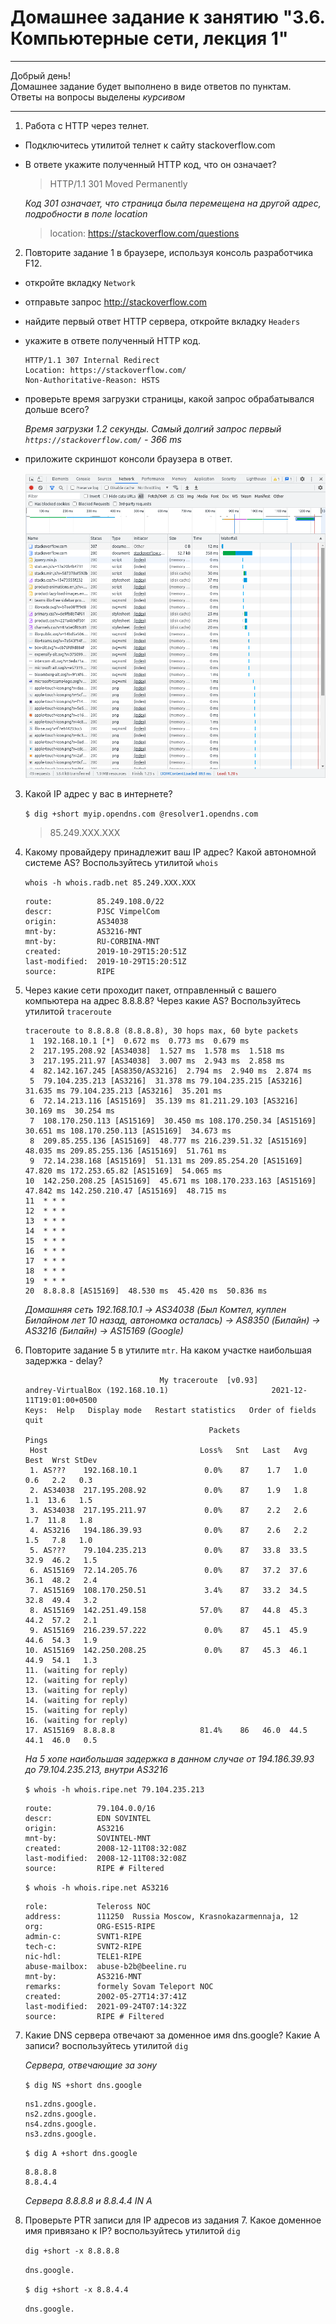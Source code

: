 # Домашнее задание к занятию "3.6. Компьютерные сети, лекция 1"

---

Добрый день!  
Домашнее задание будет выполнено в виде ответов по пунктам.  
Ответы на вопросы выделены *курсивом*

---

1. Работа c HTTP через телнет.
- Подключитесь утилитой телнет к сайту stackoverflow.com
- В ответе укажите полученный HTTP код, что он означает?

    >HTTP/1.1 301 Moved Permanently

    *Код 301 означает, что страница была перемещена на другой адрес, подробности в поле location*

    >location: https://stackoverflow.com/questions

2. Повторите задание 1 в браузере, используя консоль разработчика F12.
- откройте вкладку `Network`
- отправьте запрос http://stackoverflow.com
- найдите первый ответ HTTP сервера, откройте вкладку `Headers`
- укажите в ответе полученный HTTP код.

    ```
    HTTP/1.1 307 Internal Redirect
    Location: https://stackoverflow.com/
    Non-Authoritative-Reason: HSTS
    ```

- проверьте время загрузки страницы, какой запрос обрабатывался дольше всего?

    *Время загрузки 1.2 секунды. Самый долгий запрос первый `https://stackoverflow.com/` - 366 ms*

- приложите скриншот консоли браузера в ответ.

    ![Screenshoot browser console](./devops-netology-0306-1.png)

3. Какой IP адрес у вас в интернете?

    `$ dig +short myip.opendns.com @resolver1.opendns.com`

    >85.249.XXX.XXX

4. Какому провайдеру принадлежит ваш IP адрес? Какой автономной системе AS? Воспользуйтесь утилитой `whois`

    `whois -h whois.radb.net 85.249.XXX.XXX`

    ```
    route:          85.249.108.0/22
    descr:          PJSC VimpelCom
    origin:         AS34038
    mnt-by:         AS3216-MNT
    mnt-by:         RU-CORBINA-MNT
    created:        2019-10-29T15:20:51Z
    last-modified:  2019-10-29T15:20:51Z
    source:         RIPE
    ```

5. Через какие сети проходит пакет, отправленный с вашего компьютера на адрес 8.8.8.8? Через какие AS? Воспользуйтесь утилитой `traceroute`

    ```
    traceroute to 8.8.8.8 (8.8.8.8), 30 hops max, 60 byte packets
     1  192.168.10.1 [*]  0.672 ms  0.773 ms  0.679 ms
     2  217.195.208.92 [AS34038]  1.527 ms  1.578 ms  1.518 ms
     3  217.195.211.97 [AS34038]  3.007 ms  2.943 ms  2.858 ms
     4  82.142.167.245 [AS8350/AS3216]  2.794 ms  2.940 ms  2.874 ms
     5  79.104.235.213 [AS3216]  31.378 ms 79.104.235.215 [AS3216]  31.635 ms 79.104.235.213 [AS3216]  35.201 ms
     6  72.14.213.116 [AS15169]  35.139 ms 81.211.29.103 [AS3216]  30.169 ms  30.254 ms
     7  108.170.250.113 [AS15169]  30.450 ms 108.170.250.34 [AS15169]  30.651 ms 108.170.250.113 [AS15169]  34.673 ms
     8  209.85.255.136 [AS15169]  48.777 ms 216.239.51.32 [AS15169]  48.035 ms 209.85.255.136 [AS15169]  51.761 ms
     9  72.14.238.168 [AS15169]  51.131 ms 209.85.254.20 [AS15169]  47.820 ms 172.253.65.82 [AS15169]  54.065 ms
    10  142.250.208.25 [AS15169]  45.671 ms 108.170.233.163 [AS15169]  47.842 ms 142.250.210.47 [AS15169]  48.715 ms
    11  * * *
    12  * * *
    13  * * *
    14  * * *
    15  * * *
    16  * * *
    17  * * *
    18  * * *
    19  * * *
    20  8.8.8.8 [AS15169]  48.530 ms  45.420 ms  50.836 ms
    ```

    *Домашняя сеть 192.168.10.1 -> AS34038 (Был Комтел, куплен Билайном лет 10 назад, автономка осталась) -> AS8350 (Билайн) -> AS3216 (Билайн) -> AS15169 (Google)*

6. Повторите задание 5 в утилите `mtr`. На каком участке наибольшая задержка - delay?

    ```
                                  My traceroute  [v0.93]
    andrey-VirtualBox (192.168.10.1)                       2021-12-11T19:01:00+0500
    Keys:  Help   Display mode   Restart statistics   Order of fields   quit
                                             Packets               Pings
     Host                                  Loss%   Snt   Last   Avg  Best  Wrst StDev
     1. AS???    192.168.10.1               0.0%    87    1.7   1.0   0.6   2.2   0.3
     2. AS34038  217.195.208.92             0.0%    87    1.9   1.8   1.1  13.6   1.5
     3. AS34038  217.195.211.97             0.0%    87    2.2   2.6   1.7  11.8   1.8
     4. AS3216   194.186.39.93              0.0%    87    2.6   2.2   1.5   7.8   1.0
     5. AS???    79.104.235.213             0.0%    87   33.8  33.5  32.9  46.2   1.5
     6. AS15169  72.14.205.76               0.0%    87   37.2  37.6  36.1  48.2   2.4
     7. AS15169  108.170.250.51             3.4%    87   33.2  34.5  32.8  49.4   3.2
     8. AS15169  142.251.49.158            57.0%    87   44.8  45.3  44.2  57.2   2.1
     9. AS15169  216.239.57.222             0.0%    87   45.1  45.9  44.6  54.3   1.9
    10. AS15169  142.250.208.25             0.0%    87   45.3  46.1  44.9  54.1   1.3
    11. (waiting for reply)
    12. (waiting for reply)
    13. (waiting for reply)
    14. (waiting for reply)
    15. (waiting for reply)
    16. (waiting for reply)
    17. AS15169  8.8.8.8                   81.4%    86   46.0  44.5  44.1  46.0   0.5
    ```
    
    *На 5 хопе наибольшая задержка в данном случае от 194.186.39.93 до 79.104.235.213, внутри AS3216*

    `$ whois -h whois.ripe.net 79.104.235.213`

    ```
    route:          79.104.0.0/16
    descr:          EDN SOVINTEL
    origin:         AS3216
    mnt-by:         SOVINTEL-MNT
    created:        2008-12-11T08:32:08Z
    last-modified:  2008-12-11T08:32:08Z
    source:         RIPE # Filtered
    ```

    `$ whois -h whois.ripe.net AS3216`

    ```
    role:           Teleross NOC
    address:        111250  Russia Moscow, Krasnokazarmennaja, 12
    org:            ORG-ES15-RIPE
    admin-c:        SVNT1-RIPE
    tech-c:         SVNT2-RIPE
    nic-hdl:        TELE1-RIPE
    abuse-mailbox:  abuse-b2b@beeline.ru
    mnt-by:         AS3216-MNT
    remarks:        formely Sovam Teleport NOC
    created:        2002-05-27T14:37:41Z
    last-modified:  2021-09-24T07:14:32Z
    source:         RIPE # Filtered
    ```

7. Какие DNS сервера отвечают за доменное имя dns.google? Какие A записи? воспользуйтесь утилитой `dig`

    *Сервера, отвечающие за зону*

    `$ dig NS +short dns.google`

    ```
    ns1.zdns.google.
    ns2.zdns.google.
    ns4.zdns.google.
    ns3.zdns.google.
    ```

    `$ dig A +short dns.google`

    ```
    8.8.8.8
    8.8.4.4
    ```

    *Сервера 8.8.8.8 и 8.8.4.4 IN A*

8. Проверьте PTR записи для IP адресов из задания 7. Какое доменное имя привязано к IP? воспользуйтесь утилитой `dig`

    `dig +short -x 8.8.8.8`

    `dns.google.`

    `$ dig +short -x 8.8.4.4`

    `dns.google.`
